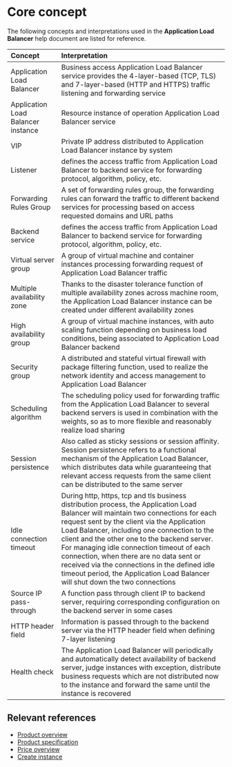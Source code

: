# Core concept
The following concepts and interpretations used in the **Application Load Balancer** help document are listed for reference.

| Concept | Interpretation |
| :- | :- |
| Application Load Balancer | Business access Application Load Balancer service provides the 4-layer-based (TCP, TLS) and 7-layer-based (HTTP and HTTPS) traffic listening and forwarding service|
| Application Load Balancer instance | Resource instance of operation Application Load Balancer service |
| VIP | Private IP address distributed to Application Load Balancer instance by system |
|Listener| defines the access traffic from Application Load Balancer to backend service for forwarding protocol, algorithm, policy, etc. |
|Forwarding Rules Group|A set of forwarding rules group, the forwarding rules can forward the traffic to different backend services for processing based on access requested domains and URL paths|
|Backend service| defines the access traffic from Application Load Balancer to backend service for forwarding protocol, algorithm, policy, etc.|
|Virtual server group| A group of virtual machine and container instances processing forwarding request of Application Load Balancer traffic|
|Multiple availability zone |Thanks to the disaster tolerance function of multiple availability zones across machine room, the Application Load Balancer instance can be created under different availability zones|
|High availability group|A group of virtual machine instances, with auto scaling function depending on business load conditions, being associated to Application Load Balancer backend|
|Security group|A distributed and stateful virtual firewall with package filtering function, used to realize the network identity and access management to Application Load Balancer|
|Scheduling algorithm|The scheduling policy used for forwarding traffic from the Application Load Balancer to several backend servers is used in combination with the weights, so as to more flexible and reasonably realize load sharing |
|Session persistence| Also called as sticky sessions or session affinity. Session persistence refers to a functional mechanism of the Application Load Balancer, which distributes data while guaranteeing that relevant access requests from the same client can be distributed to the same server |
|Idle connection timeout| During http, https, tcp and tls business distribution process, the Application Load Balancer will maintain two connections for each request sent by the client via the Application Load Balancer, including one connection to the client and the other one to the backend server. For managing idle connection timeout of each connection, when there are no data sent or received via the connections in the defined idle timeout period, the Application Load Balancer will shut down the two connections |
|Source IP pass-through|	A function pass through client IP to backend server, requiring corresponding configuration on the backend server in some cases|
|HTTP header field|	Information is passed through to the backend server via the HTTP header field when defining 7-layer listening|
|Health check| The Application Load Balancer will periodically and automatically detect availability of backend server, judge instances with exception, distribute business requests which are not distributed now to the instance and forward the same until the instance is recovered |

## Relevant references

- [Product overview](../Introduction/Product-Overview.md)
- [Product specification](../Introduction/Specification.md)
- [Price overview](../Pricing/Price-Overview.md)
- [Create instance](../Getting-Started/Create-Instance.md)
